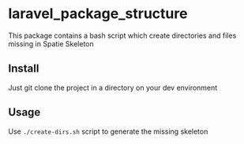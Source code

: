 # laravel_package_structure
This package contains a bash script which create directories and files missing in Spatie Skeleton

## Install
Just git clone the project in a directory on your dev environment

## Usage
Use `./create-dirs.sh` script to generate the missing skeleton
